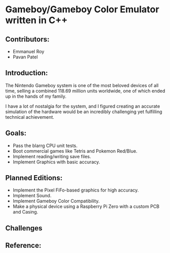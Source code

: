 # Gameboy/Gameboy Color Emulator written in C++

## Contributors:
  * Emmanuel Roy
  * Pavan Patel

## Introduction:
The Nintendo Gameboy system is one of the most beloved devices of all time, selling a combined 118.69 million units worldwide, one of which ended up in the hands of my family. 

I have a lot of nostalgia for the system, and I figured creating an accurate simulation of the hardware would be an incredibly challenging yet fulfilling technical achievement.

## Goals:
  * Pass the blarrg CPU unit tests.
  * Boot commercial games like Tetris and Pokemon Red/Blue.
  * Implement reading/writing save files.
  * Implement Graphics with basic accuracy.

## Planned Editions:
  * Implement the Pixel FiFo-based graphics for high accuracy.
  * Implement Sound.
  * Implement Gameboy Color Compatibility.
  * Make a physical device using a Raspberry Pi Zero with a custom PCB and Casing.

## Challenges

## Reference:
